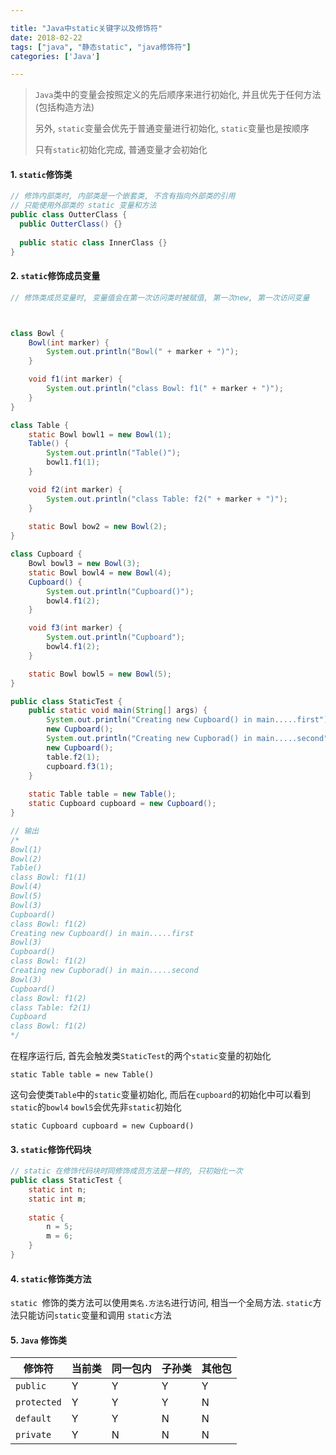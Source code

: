 ```yaml
---

title: "Java中static关键字以及修饰符"
date: 2018-02-22
tags: ["java", "静态static", "java修饰符"]
categories: ['Java']

---
```




> `Java`类中的变量会按照定义的先后顺序来进行初始化, 并且优先于任何方法(包括构造方法)
>
> 另外, `static`变量会优先于普通变量进行初始化, `static`变量也是按顺序
>
> 只有`static`初始化完成, 普通变量才会初始化

#### 1. `static`修饰类

```java
// 修饰内部类时, 内部类是一个嵌套类, 不含有指向外部类的引用
// 只能使用外部类的 static 变量和方法
public class OutterClass {
  public OutterClass() {}
  
  public static class InnerClass {}
}   
```

#### 2. `static`修饰成员变量

```java
// 修饰类成员变量时, 变量值会在第一次访问类时被赋值, 第一次new, 第一次访问变量



class Bowl {
    Bowl(int marker) {
        System.out.println("Bowl(" + marker + ")");
    }

    void f1(int marker) {
        System.out.println("class Bowl: f1(" + marker + ")");
    }
}

class Table {
    static Bowl bowl1 = new Bowl(1);
    Table() {
        System.out.println("Table()");
        bowl1.f1(1);
    }

    void f2(int marker) {
        System.out.println("class Table: f2(" + marker + ")");
 	}
  
  	static Bowl bow2 = new Bowl(2);
}

class Cupboard {
    Bowl bowl3 = new Bowl(3);
    static Bowl bowl4 = new Bowl(4);
    Cupboard() {
        System.out.println("Cupboard()");
        bowl4.f1(2);
    }

    void f3(int marker) {
        System.out.println("Cupboard");
        bowl4.f1(2);
    }

    static Bowl bowl5 = new Bowl(5);
}

public class StaticTest {
    public static void main(String[] args) {
        System.out.println("Creating new Cupboard() in main.....first");
        new Cupboard();
        System.out.println("Creating new Cupborad() in main.....second");
        new Cupboard();
        table.f2(1);
        cupboard.f3(1);
    }
	
    static Table table = new Table();
    static Cupboard cupboard = new Cupboard();
}

// 输出
/*
Bowl(1)
Bowl(2)
Table()
class Bowl: f1(1)
Bowl(4)
Bowl(5)
Bowl(3)
Cupboard()
class Bowl: f1(2)
Creating new Cupboard() in main.....first
Bowl(3)
Cupboard()
class Bowl: f1(2)
Creating new Cupborad() in main.....second
Bowl(3)
Cupboard()
class Bowl: f1(2)
class Table: f2(1)
Cupboard
class Bowl: f1(2)
*/
```

在程序运行后, 首先会触发类`StaticTest`的两个`static`变量的初始化

`static Table table = new Table()`

这句会使类`Table`中的`static`变量初始化, 而后在`cupboard`的初始化中可以看到`static`的`bowl4` `bowl5`会优先非`static`初始化

`static Cupboard cupboard = new Cupboard()`

#### 3. `static`修饰代码块

```java
// static 在修饰代码块时同修饰成员方法是一样的, 只初始化一次
public class StaticTest {
  	static int n;
  	static int m;
  	
  	static {
      	n = 5;
      	m = 6;
    }
}
```

#### 4. `static`修饰类方法

`static `修饰的类方法可以使用`类名.方法名`进行访问, 相当一个全局方法. `static`方法只能访问`static`变量和调用 `static`方法


#### 5. `Java` 修饰类

| 修饰符         | 当前类  | 同一包内 | 子孙类  | 其他包  |
| ----------- | ---- | ---- | ---- | ---- |
| `public`    | Y    | Y    | Y    | Y    |
| `protected` | Y    | Y    | Y    | N    |
| `default`   | Y    | Y    | N    | N    |
| `private`   | Y    | N    | N    | N    |

